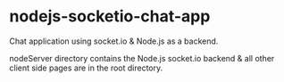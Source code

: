 # nodejs-socketio-chat-app
Chat application using socket.io &amp; Node.js as a backend.

nodeServer directory contains the Node.js socket.io backend & all other client side pages are in the root directory.
